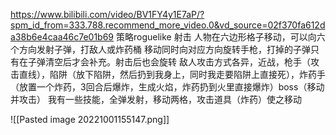 https://www.bilibili.com/video/BV1FY4y1E7aP/?spm_id_from=333.788.recommend_more_video.0&vd_source=02f370fa612da38b6e4caa46c7e01b69
策略roguelike 射击
人物在六边形格子移动，可以向六个方向发射子弹，打敌人或炸药桶
移动同时向对应方向旋转手枪，打掉的子弹只有在子弹清空后才会补充。射击后也会旋转
敌人攻击方式各异，近战，枪手（攻击直线），陷阱（放下陷阱，然后扔到我身上，同时我走要陷阱上直接死），炸药手（放置一个炸药，3回合后爆炸，生成火焰，炸药扔到火里直接爆炸）boss（移动并攻击）
我有一些技能，全弹发射，移动两格，攻击道具（炸药）使之移动


![[Pasted image 20221001155147.png]]